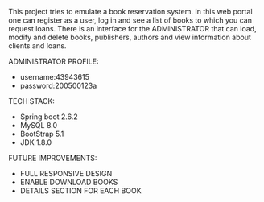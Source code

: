 This project tries to emulate a book reservation system.
In this web portal one can register as a user, log in and see a list of books to which you can request loans.
There is an interface for the ADMINISTRATOR that can load, modify and delete books, publishers, authors and view information about clients and loans.

ADMINISTRATOR PROFILE:

- username:43943615
- password:200500123a


TECH STACK:
- Spring boot 2.6.2
- MySQL 8.0
- BootStrap 5.1
- JDK 1.8.0

FUTURE IMPROVEMENTS:
- FULL RESPONSIVE DESIGN
- ENABLE DOWNLOAD BOOKS
- DETAILS SECTION FOR EACH BOOK
